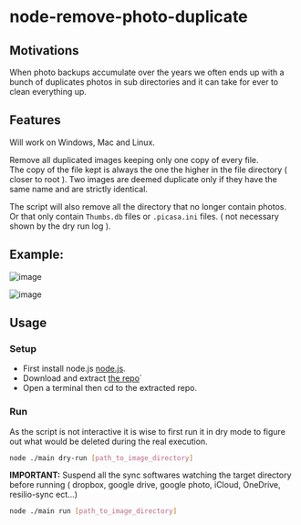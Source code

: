 # node-remove-photo-duplicate

## Motivations

When photo backups accumulate over the years we often 
ends up with a bunch of duplicates photos in sub directories
and it can take for ever to clean everything up.

## Features

Will work on Windows, Mac and Linux.

Remove all duplicated images keeping only one copy of every file.  
The copy of the file kept is always the one the higher in the 
file directory ( closer to root ).
Two images are deemed duplicate only if they have the same
name and are strictly identical.  

The script will also remove all the directory that no longer contain photos.
Or that only contain ``Thumbs.db`` files or ``.picasa.ini`` files.
( not necessary shown by the dry run log ).

## Example: 

![image](https://user-images.githubusercontent.com/6702424/52542652-5aa18f00-2da2-11e9-88ad-349db26d6a03.png)

![image](https://user-images.githubusercontent.com/6702424/52542670-8cb2f100-2da2-11e9-8a9e-b446b58f14ef.png)

## Usage

### Setup

- First install node.js [node.js](https://nodejs.org/en/).
- Download and extract [the repo](https://github.com/garronej/node-remove-photo-duplicate/archive/master.zip)`
- Open a terminal then cd to the extracted repo.

### Run

As the script is not interactive it is wise to first run 
it in dry mode to figure out what would be deleted
during the real execution.

```bash
node ./main dry-run [path_to_image_directory]
```
**IMPORTANT:** Suspend all the sync softwares watching the target
directory before running ( dropbox, google drive, google photo, iCloud, OneDrive, resilio-sync ect...)

```bash
node ./main run [path_to_image_directory]
```
